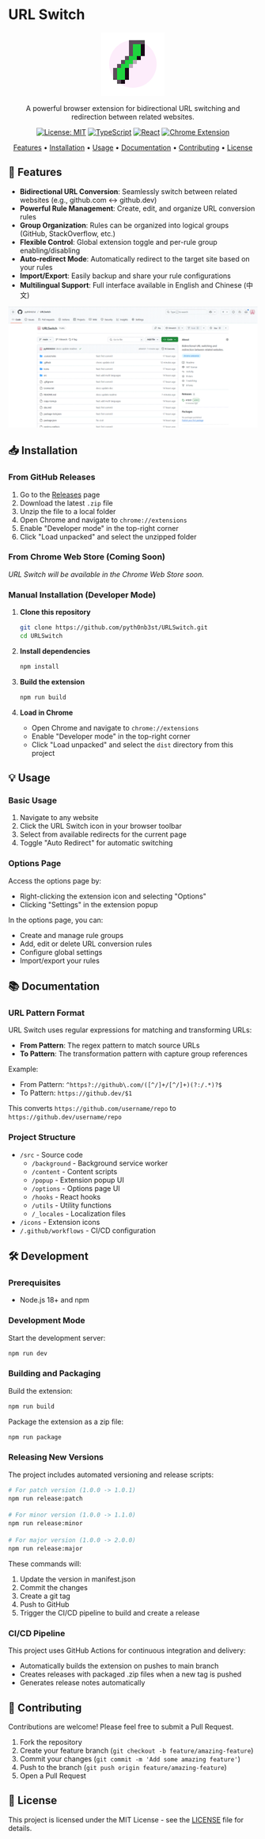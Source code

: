 # URL Switch

<div align="center">

![URL Switch Logo](icons/icon128.png)

A powerful browser extension for bidirectional URL switching and redirection between related websites.

[![License: MIT](https://img.shields.io/badge/License-MIT-blue.svg)](LICENSE)
[![TypeScript](https://img.shields.io/badge/TypeScript-4.9-blue)](https://www.typescriptlang.org/)
[![React](https://img.shields.io/badge/React-18-blue)](https://reactjs.org/)
[![Chrome Extension](https://img.shields.io/badge/Chrome-Extension-green)](https://developer.chrome.com/docs/extensions/)

[Features](#features) • [Installation](#installation) • [Usage](#usage) • [Documentation](#documentation) • [Contributing](#contributing) • [License](#license)

</div>

## 🚀 Features

- **Bidirectional URL Conversion**: Seamlessly switch between related websites (e.g., github.com ↔ github.dev)
- **Powerful Rule Management**: Create, edit, and organize URL conversion rules
- **Group Organization**: Rules can be organized into logical groups (GitHub, StackOverflow, etc.)
- **Flexible Control**: Global extension toggle and per-rule group enabling/disabling
- **Auto-redirect Mode**: Automatically redirect to the target site based on your rules
- **Import/Export**: Easily backup and share your rule configurations
- **Multilingual Support**: Full interface available in English and Chinese (中文)

![demo](./web/urlswitch.gif)

## 📥 Installation

### From GitHub Releases

1. Go to the [Releases](https://github.com/pyth0nb3st/URLSwitch/releases) page
2. Download the latest `.zip` file
3. Unzip the file to a local folder
4. Open Chrome and navigate to `chrome://extensions`
5. Enable "Developer mode" in the top-right corner
6. Click "Load unpacked" and select the unzipped folder

### From Chrome Web Store (Coming Soon)

*URL Switch will be available in the Chrome Web Store soon.*

### Manual Installation (Developer Mode)

1. **Clone this repository**
   ```bash
   git clone https://github.com/pyth0nb3st/URLSwitch.git
   cd URLSwitch
   ```

2. **Install dependencies**
   ```bash
   npm install
   ```

3. **Build the extension**
   ```bash
   npm run build
   ```

4. **Load in Chrome**
   - Open Chrome and navigate to `chrome://extensions`
   - Enable "Developer mode" in the top-right corner
   - Click "Load unpacked" and select the `dist` directory from this project

## 💡 Usage

### Basic Usage

1. Navigate to any website
2. Click the URL Switch icon in your browser toolbar
3. Select from available redirects for the current page
4. Toggle "Auto Redirect" for automatic switching

### Options Page

Access the options page by:
- Right-clicking the extension icon and selecting "Options"
- Clicking "Settings" in the extension popup

In the options page, you can:
- Create and manage rule groups
- Add, edit or delete URL conversion rules
- Configure global settings
- Import/export your rules

## 📚 Documentation

### URL Pattern Format

URL Switch uses regular expressions for matching and transforming URLs:

- **From Pattern**: The regex pattern to match source URLs
- **To Pattern**: The transformation pattern with capture group references

Example:
- From Pattern: `^https?://github\.com/([^/]+/[^/]+)(?:/.*)?$`
- To Pattern: `https://github.dev/$1`

This converts `https://github.com/username/repo` to `https://github.dev/username/repo`

### Project Structure

- `/src` - Source code
  - `/background` - Background service worker
  - `/content` - Content scripts
  - `/popup` - Extension popup UI
  - `/options` - Options page UI
  - `/hooks` - React hooks
  - `/utils` - Utility functions
  - `/_locales` - Localization files
- `/icons` - Extension icons
- `/.github/workflows` - CI/CD configuration

## 🛠️ Development

### Prerequisites

- Node.js 18+ and npm

### Development Mode

Start the development server:
```bash
npm run dev
```

### Building and Packaging

Build the extension:
```bash
npm run build
```

Package the extension as a zip file:
```bash
npm run package
```

### Releasing New Versions

The project includes automated versioning and release scripts:

```bash
# For patch version (1.0.0 -> 1.0.1)
npm run release:patch

# For minor version (1.0.0 -> 1.1.0)
npm run release:minor

# For major version (1.0.0 -> 2.0.0)
npm run release:major
```

These commands will:
1. Update the version in manifest.json
2. Commit the changes
3. Create a git tag
4. Push to GitHub
5. Trigger the CI/CD pipeline to build and create a release

### CI/CD Pipeline

This project uses GitHub Actions for continuous integration and delivery:

- Automatically builds the extension on pushes to main branch
- Creates releases with packaged .zip files when a new tag is pushed
- Generates release notes automatically

## 👥 Contributing

Contributions are welcome! Please feel free to submit a Pull Request.

1. Fork the repository
2. Create your feature branch (`git checkout -b feature/amazing-feature`)
3. Commit your changes (`git commit -m 'Add some amazing feature'`)
4. Push to the branch (`git push origin feature/amazing-feature`)
5. Open a Pull Request

## 📄 License

This project is licensed under the MIT License - see the [LICENSE](LICENSE) file for details.

